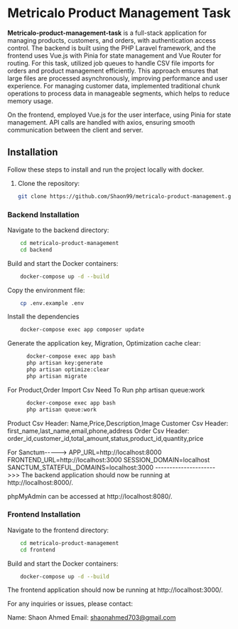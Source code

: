 # Metricalo Product Management Task

**Metricalo-product-management-task** is a full-stack application for managing products, customers, and orders, with authentication access control. The backend is built using the PHP Laravel framework, and the frontend uses Vue.js with Pinia for state management and Vue Router for routing.
For this task, utilized job queues to handle CSV file imports for orders and product management efficiently. This approach ensures that large files are processed asynchronously, improving performance and user experience. For managing customer data, implemented traditional chunk operations to process data in manageable segments, which helps to reduce memory usage.

On the frontend, employed Vue.js for the user interface, using Pinia for state management. API calls are handled with axios, ensuring smooth communication between the client and server.

## Installation

Follow these steps to install and run the project locally with docker.

1. Clone the repository:

   ```bash
   git clone https://github.com/Shaon99/metricalo-product-management.git
   ```

### Backend Installation

Navigate to the backend directory:

```bash
    cd metricalo-product-management
    cd backend
```

Build and start the Docker containers:

```bash
    docker-compose up -d --build
```

Copy the environment file:

```bash
    cp .env.example .env
```

Install the dependencies

```bash
    docker-compose exec app composer update
```

Generate the application key, Migration, Optimization cache clear:

```bash
      docker-compose exec app bash
      php artisan key:generate
      php artisan optimize:clear
      php artisan migrate
```

For Product,Order Import Csv Need To Run php artisan queue:work

```bash
      docker-compose exec app bash
      php artisan queue:work
```

Product Csv Header: Name,Price,Description,Image
Customer Csv Header: first_name,last_name,email,phone,address
Order Csv Header: order_id,customer_id,total_amount,status,product_id,quantity,price

For Sanctum----->
APP_URL=http://localhost:8000
FRONTEND_URL=http://localhost:3000
SESSION_DOMAIN=localhost
SANCTUM_STATEFUL_DOMAINS=localhost:3000
--------------------->>>
The backend application should now be running at http://localhost:8000/.

phpMyAdmin can be accessed at http://localhost:8080/.

### Frontend Installation

Navigate to the frontend directory:

```bash
    cd metricalo-product-management
    cd frontend
```

Build and start the Docker containers:

```bash
    docker-compose up -d --build
```

The frontend application should now be running at http://localhost:3000/.

For any inquiries or issues, please contact:

Name: Shaon Ahmed
Email: shaonahmed703@gmail.com
